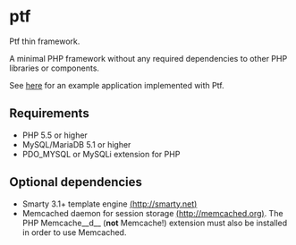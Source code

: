 ptf
===
Ptf thin framework.

A minimal PHP framework without any required dependencies to other PHP libraries or components.

See [here](https://github.com/tiger42/ptf_demo) for an example application implemented with Ptf.

Requirements
------------
* PHP 5.5 or higher
* MySQL/MariaDB 5.1 or higher
* PDO_MYSQL or MySQLi extension for PHP

Optional dependencies
---------------------
* Smarty 3.1+ template engine [(http://smarty.net)](http://smarty.net)
* Memcached daemon for session storage [(http://memcached.org)](http://memcached.org).
The PHP Memcache__d__ (__not__ Memcache!) extension must also be installed in order to use Memcached.
